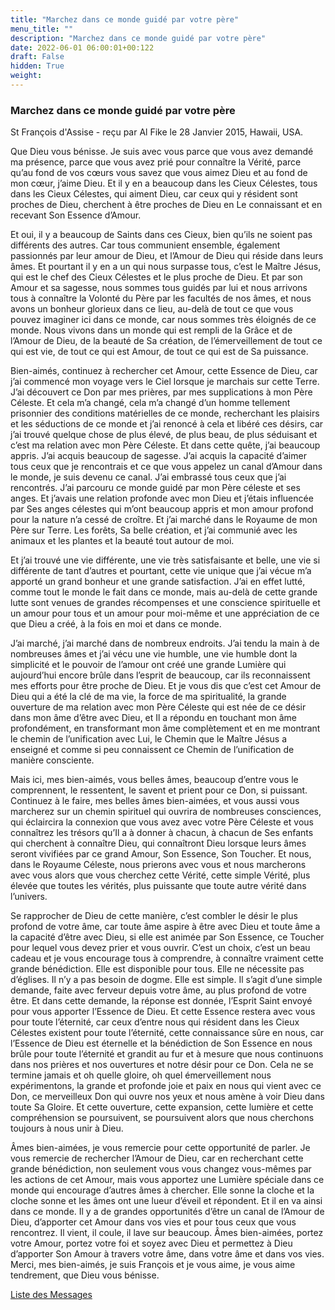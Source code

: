```yaml
---
title: "Marchez dans ce monde guidé par votre père"
menu_title: ""
description: "Marchez dans ce monde guidé par votre père"
date: 2022-06-01 06:00:01+00:122
draft: False
hidden: True
weight:
---
```

### Marchez dans ce monde guidé par votre père

St François d'Assise - reçu par Al Fike le 28 Janvier 2015, Hawaii, USA.

Que Dieu vous bénisse. Je suis avec vous parce que vous avez demandé ma présence, parce que vous avez prié pour connaître la Vérité, parce qu’au fond de vos cœurs vous savez que vous aimez Dieu et au fond de mon cœur, j’aime Dieu. Et il y en a beaucoup dans les Cieux Célestes, tous dans les Cieux Célestes, qui aiment Dieu, car ceux qui y résident sont proches de Dieu, cherchent à être proches de Dieu en Le connaissant et en recevant Son Essence d’Amour.

Et oui, il y a beaucoup de Saints dans ces Cieux, bien qu’ils ne soient pas différents des autres. Car tous communient ensemble, également passionnés par leur amour de Dieu, et l’Amour de Dieu qui réside dans leurs âmes. Et pourtant il y en a un qui nous surpasse tous, c’est le Maître Jésus, qui est le chef des Cieux Célestes et le plus proche de Dieu. Et par son Amour et sa sagesse, nous sommes tous guidés par lui et nous arrivons tous à connaître la Volonté du Père par les facultés de nos âmes, et nous avons un bonheur glorieux dans ce lieu, au-delà de tout ce que vous pouvez imaginer ici dans ce monde, car nous sommes très éloignés de ce monde. Nous vivons dans un monde qui est rempli de la Grâce et de l’Amour de Dieu, de la beauté de Sa création, de l’émerveillement de tout ce qui est vie, de tout ce qui est Amour, de tout ce qui est de Sa puissance.

Bien-aimés, continuez à rechercher cet Amour, cette Essence de Dieu, car j’ai commencé mon voyage vers le Ciel lorsque je marchais sur cette Terre. J’ai découvert ce Don par mes prières, par mes supplications à mon Père Céleste. Et cela m’a changé, cela m’a changé d’un homme tellement prisonnier des conditions matérielles de ce monde, recherchant les plaisirs et les séductions de ce monde et j’ai renoncé à cela et libéré ces désirs, car j’ai trouvé quelque chose de plus élevé, de plus beau, de plus séduisant et c’est ma relation avec mon Père Céleste. Et dans cette quête, j’ai beaucoup appris. J’ai acquis beaucoup de sagesse. J’ai acquis la capacité d’aimer tous ceux que je rencontrais et ce que vous appelez un canal d’Amour dans le monde, je suis devenu ce canal. J’ai embrassé tous ceux que j’ai rencontrés. J’ai parcouru ce monde guidé par mon Père céleste et ses anges. Et j’avais une relation profonde avec mon Dieu et j’étais influencée par Ses anges célestes qui m’ont beaucoup appris et mon amour profond pour la nature n’a cessé de croître. Et j’ai marché dans le Royaume de mon Père sur Terre. Les forêts, Sa belle création, et j’ai communié avec les animaux et les plantes et la beauté tout autour de moi.

Et j’ai trouvé une vie différente, une vie très satisfaisante et belle, une vie si différente de tant d’autres et pourtant, cette vie unique que j’ai vécue m’a apporté un grand bonheur et une grande satisfaction. J’ai en effet lutté, comme tout le monde le fait dans ce monde, mais au-delà de cette grande lutte sont venues de grandes récompenses et une conscience spirituelle et un amour pour tous et un amour pour moi-même et une appréciation de ce que Dieu a créé, à la fois en moi et dans ce monde.

J’ai marché, j’ai marché dans de nombreux endroits. J’ai tendu la main à de nombreuses âmes et j’ai vécu une vie humble, une vie humble dont la simplicité et le pouvoir de l’amour ont créé une grande Lumière qui aujourd’hui encore brûle dans l’esprit de beaucoup, car ils reconnaissent mes efforts pour être proche de Dieu. Et je vous dis que c’est cet Amour de Dieu qui a été la clé de ma vie, la force de ma spiritualité, la grande ouverture de ma relation avec mon Père Céleste qui est née de ce désir dans mon âme d’être avec Dieu, et Il a répondu en touchant mon âme profondément, en transformant mon âme complètement et en me montrant le chemin de l’unification avec Lui, le Chemin que le Maître Jésus a enseigné et comme si peu connaissent ce Chemin de l’unification de manière consciente.

Mais ici, mes bien-aimés, vous belles âmes, beaucoup d’entre vous le comprennent, le ressentent, le savent et prient pour ce Don, si puissant. Continuez à le faire, mes belles âmes bien-aimées, et vous aussi vous marcherez sur un chemin spirituel qui ouvrira de nombreuses consciences, qui éclaircira la connexion que vous avez avec votre Père Céleste et vous connaîtrez les trésors qu’Il a à donner à chacun, à chacun de Ses enfants qui cherchent à connaître Dieu, qui connaîtront Dieu lorsque leurs âmes seront vivifiées par ce grand Amour, Son Essence, Son Toucher. Et nous, dans le Royaume Céleste, nous prierons avec vous et nous marcherons avec vous alors que vous cherchez cette Vérité, cette simple Vérité, plus élevée que toutes les vérités, plus puissante que toute autre vérité dans l’univers.

Se rapprocher de Dieu de cette manière, c’est combler le désir le plus profond de votre âme, car toute âme aspire à être avec Dieu et toute âme a la capacité d’être avec Dieu, si elle est animée par Son Essence, ce Toucher pour lequel vous devez prier et vous ouvrir. C’est un choix, c’est un beau cadeau et je vous encourage tous à comprendre, à connaître vraiment cette grande bénédiction. Elle est disponible pour tous. Elle ne nécessite pas d’églises. Il n’y a pas besoin de dogme. Elle est simple. Il s’agit d’une simple demande, faite avec ferveur depuis votre âme, au plus profond de votre être. Et dans cette demande, la réponse est donnée, l’Esprit Saint envoyé pour vous apporter l’Essence de Dieu. Et cette Essence restera avec vous pour toute l’éternité, car ceux d’entre nous qui résident dans les Cieux Célestes existent pour toute l’éternité, cette connaissance sûre en nous, car l’Essence de Dieu est éternelle et la bénédiction de Son Essence en nous brûle pour toute l’éternité et grandit au fur et à mesure que nous continuons dans nos prières et nos ouvertures et notre désir pour ce Don. Cela ne se termine jamais et oh quelle gloire, oh quel émerveillement nous expérimentons, la grande et profonde joie et paix en nous qui vient avec ce Don, ce merveilleux Don qui ouvre nos yeux et nous amène à voir Dieu dans toute Sa Gloire. Et cette ouverture, cette expansion, cette lumière et cette compréhension se poursuivent, se poursuivent alors que nous cherchons toujours à nous unir à Dieu.

Âmes bien-aimées, je vous remercie pour cette opportunité de parler. Je vous remercie de rechercher l’Amour de Dieu, car en recherchant cette grande bénédiction, non seulement vous vous changez vous-mêmes par les actions de cet Amour, mais vous apportez une Lumière spéciale dans ce monde qui encourage d’autres âmes à chercher. Elle sonne la cloche et la cloche sonne et les âmes ont une lueur d’éveil et répondent. Et il en va ainsi dans ce monde. Il y a de grandes opportunités d’être un canal de l’Amour de Dieu, d’apporter cet Amour dans vos vies et pour tous ceux que vous rencontrez. Il vient, il coule, il lave sur beaucoup. Âmes bien-aimées, portez votre Amour, portez votre foi et soyez avec Dieu et permettez à Dieu d’apporter Son Amour à travers votre âme, dans votre âme et dans vos vies. Merci, mes bien-aimés, je suis François et je vous aime, je vous aime tendrement, que Dieu vous bénisse.

[Liste des Messages](/fr-contemporary-messages/fr-contemporary-messages-by-date-order/fr-contemporary-messages-2015)